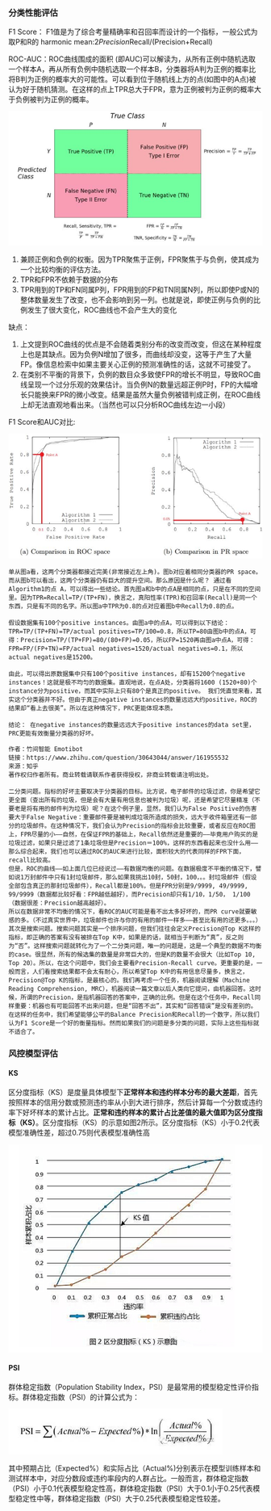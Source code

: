 ### 分类性能评估
F1 Score：  F1值是为了综合考量精确率和召回率而设计的一个指标，一般公式为取P和R的 harmonic mean:2*Precision*Recall/(Precision+Recall)

ROC-AUC：ROC曲线围成的面积 (即AUC)可以解读为，从所有正例中随机选取一个样本A，再从所有负例中随机选取一个样本B，分类器将A判为正例的概率比将B判为正例的概率大的可能性。可以看到位于随机线上方的点(如图中的A点)被认为好于随机猜测。在这样的点上TPR总大于FPR，意为正例被判为正例的概率大于负例被判为正例的概率。

![](images/4.jpg)

1. 兼顾正例和负例的权衡。因为TPR聚焦于正例，FPR聚焦于与负例，使其成为一个比较均衡的评估方法。
2. TPR和FPR不依赖于数据的分布
3. TPR用到的TP和FN同属P列，FPR用到的FP和TN同属N列，所以即使P或N的整体数量发生了改变，也不会影响到另一列。也就是说，即使正例与负例的比例发生了很大变化，ROC曲线也不会产生大的变化

缺点：
1. 上文提到ROC曲线的优点是不会随着类别分布的改变而改变，但这在某种程度上也是其缺点。因为负例N增加了很多，而曲线却没变，这等于产生了大量FP。像信息检索中如果主要关心正例的预测准确性的话，这就不可接受了。
2. 在类别不平衡的背景下，负例的数目众多致使FPR的增长不明显，导致ROC曲线呈现一个过分乐观的效果估计。当负例N的数量远超正例P时，FP的大幅增长只能换来FPR的微小改变。结果是虽然大量负例被错判成正例，在ROC曲线上却无法直观地看出来。（当然也可以只分析ROC曲线左边一小段）

F1 Score和AUC对比:

![](images/5.jpg)

```
单从图a看，这两个分类器都接近完美(非常接近左上角)。图b对应着相同分类器的PR space。而从图b可以看出，这两个分类器仍有巨大的提升空间。那么原因是什么呢？ 通过看Algorithm1的点 A，可以得出一些结论。首先图a和b中的点A是相同的点，只是在不同的空间里。因为TPR=Recall=TP/(TP+FN)，换言之，真阳性率(TPR)和召回率(Recall)是同一个东西，只是有不同的名字。所以图a中TPR为0.8的点对应着图b中Recall为0.8的点。

假设数据集有100个positive instances。由图a中的点A，可以得到以下结论：TPR=TP/(TP+FN)=TP/actual positives=TP/100=0.8，所以TP=80由图b中的点A，可得：Precision=TP/(TP+FP)=80/(80+FP)=0.05，所以FP=1520再由图a中点A，可得：FPR=FP/(FP+TN)=FP/actual negatives=1520/actual negatives=0.1，所以actual negatives是15200。

由此，可以得出原数据集中只有100个positive instances，却有15200个negative instances！这就是极不均匀的数据集。直观地说，在点A处，分类器将1600 (1520+80)个instance分为positive，而其中实际上只有80个是真正的positive。 我们凭直觉来看，其实这个分类器并不好。但由于真正negative instances的数量远远大约positive，ROC的结果却“看上去很美”。所以在这种情况下，PRC更能体现本质。

结论： 在negative instances的数量远远大于positive instances的data set里， PRC更能有效衡量分类器的好坏。
```
```
作者：竹间智能 Emotibot
链接：https://www.zhihu.com/question/30643044/answer/161955532
来源：知乎
著作权归作者所有。商业转载请联系作者获得授权，非商业转载请注明出处。

二分类问题。指标的好坏主要取决于分类器的目标。比方说，电子邮件的垃圾过滤，你是希望它更全面（查出所有的垃圾，但是会有大量有用信息也被判为垃圾）呢，还是希望它尽量精准（不要老是将有用的邮件判为垃圾）呢？在这个例子里，显然，我们认为False Positive的伤害要大于False Negative：重要邮件要是被判成垃圾所造成的损失，远大于收件箱里还有一部分的垃圾邮件。在这种情况下，我们会认为Precision的指标会比较重要，或者反应在ROC图上，FPR尽量的小——自然，在保证FPR的基础上，Recall依然还是重要的——毕竟用户购买的是垃圾过滤，如果只是过滤了1条垃圾但是Precision＝100%，这样的东西看起来也没什么用——那么综合起来，我们也可以通过ROC的AUC来进行比较，面积较大的代表同样的FPR下面，recall比较高。
但是，ROC的曲线——如上面几位已经说过——有数据均衡的问题。在数据极度不平衡的情况下，譬如说1万封邮件中只有1封垃圾邮件，那么如果我挑出10封，50封，100，。。封垃圾邮件（假设全部包含真正的那封垃圾邮件），Recall都是100%，但是FPR分别是9/9999, 49/9999, 99/9999（数据都比较好看：FPR越低越好），而Precision却只有1/10，1/50， 1/100 （数据很差：Precision越高越好）。
所以在数据非常不均衡的情况下，看ROC的AUC可能是看不出太多好坏的，而PR curve就要敏感的多。（不过真实世界中，垃圾邮件也许与你的有用的邮件一样多——甚至比有用的还更多。。。）
其次是搜索问题。搜索问题其实是一个排序问题，但我们往往会定义Precision@Top K这样的指标，即正确的答案有没有被排在Top K中，如果是的话，就相当于判断为“真”，反之则为“否”。这样搜索问题就转化为了一个二分类问题，唯一的问题是，这是一个典型的数据不均衡的case。很显然，所有的候选集的数量是非常巨大的，但是K的数量不会很大（比如Top 10, Top 20）。所以，在这个问题中，我们会主要看Precision-Recall curve。更重要的是，一般而言，人们看搜索结果都不会太有耐心，所以希望Top K中的有用信息尽量多，换言之，Precision@Top K的指标，是最核心的。我们再考虑一个任务，机器阅读理解（Machine Reading Comprehension, MRC），机器阅读一篇文章以后人类向它提问，由机器回答。这时候，所谓的Precision，是指机器回答的答案中，正确的比例。但是在这个任务中，Recall同样重要：机器也有可能回答不出来问题，但是“回答不出”，其实和“回答错误”是没有差别的。在这样的任务中，我们希望能够公平的Balance Precision和Recall的一个数字，所以我们认为F1 Score是一个好的衡量指标。然而如果我们的问题是多分类的问题，实际上这些指标就不适合了。
```


### 风控模型评估
#### KS
区分度指标（KS）是度量具体模型下**正常样本和违约样本分布的最大差距**，首先按照样本的信用分数或预测违约率从小到大进行排序，然后计算每一个分数或违约率下好坏样本的累计占比。**正常和违约样本的累计占比差值的最大值即为区分度指标（KS）**。区分度指标（KS）的示意如图2所示。区分度指标（KS）小于0.2代表模型准确性差，超过0.75则代表模型准确性高

![](images/1.png)


#### PSI
群体稳定指数（Population Stability Index，PSI）是最常用的模型稳定性评价指标。群体稳定指数（PSI）的计算公式为：

![](images/2.png)

其中预期占比（Expected%）和实际占比（Actual%)分别表示在模型训练样本和测试样本中，对应分数段或违约率段内的人群占比。一般而言，群体稳定指数（PSI）小于0.1代表模型稳定性高，群体稳定指数（PSI）大于0.1小于0.25代表模型稳定性中等，群体稳定指数（PSI）大于0.25代表模型稳定性较差。
